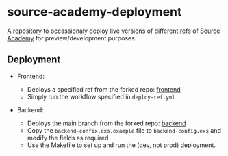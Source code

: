 # source-academy-deployment

A repository to occassionaly deploy live versions of different refs of [Source Academy](https://github.com/source-academy/) for preview/development purposes.

## Deployment

* Frontend:

  * Deploys a specified ref from the forked repo: [frontend](https://github.com/RichDom2185/source-academy-frontend)
  * Simply run the workflow specified in `deploy-ref.yml`

* Backend:

  * Deploys the main branch from the forked repo: [backend](https://github.com/RichDom2185/source-academy-backend)
  * Copy the `backend-confix.exs.example` file to `backend-config.exs` and modify the fields as required
  * Use the Makefile to set up and run the (dev, not prod) deployment.
